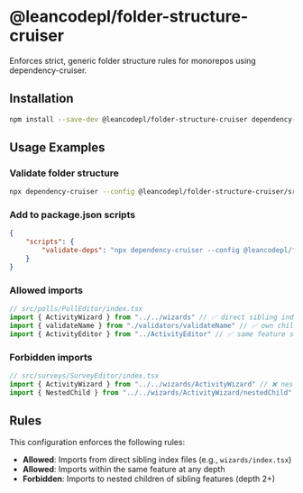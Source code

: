 # @leancodepl/folder-structure-cruiser

Enforces strict, generic folder structure rules for monorepos using dependency-cruiser.

## Installation

```bash
npm install --save-dev @leancodepl/folder-structure-cruiser dependency-cruiser
```

## Usage Examples

### Validate folder structure

```bash
npx dependency-cruiser --config @leancodepl/folder-structure-cruiser/src/dependency-cruiser.config.js src/
```

### Add to package.json scripts

```json
{
    "scripts": {
        "validate-deps": "npx dependency-cruiser --config @leancodepl/folder-structure-cruiser/src/dependency-cruiser.config.js src/"
    }
}
```

### Allowed imports

```typescript
// src/polls/PollEditor/index.tsx
import { ActivityWizard } from "../../wizards" // ✅ direct sibling index
import { validateName } from "./validators/validateName" // ✅ own child
import { ActivityEditor } from "../ActivityEditor" // ✅ same feature sibling
```

### Forbidden imports

```typescript
// src/surveys/SurveyEditor/index.tsx
import { ActivityWizard } from "../../wizards/ActivityWizard" // ❌ nested sibling child
import { NestedChild } from "../../wizards/ActivityWizard/nestedChild" // ❌ deeply nested sibling child
```

## Rules

This configuration enforces the following rules:

- **Allowed**: Imports from direct sibling index files (e.g., `wizards/index.tsx`)
- **Allowed**: Imports within the same feature at any depth
- **Forbidden**: Imports to nested children of sibling features (depth 2+)
